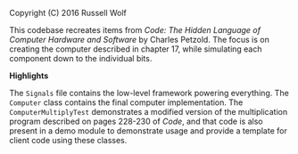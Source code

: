 Copyright (C) 2016 Russell Wolf

This codebase recreates items from _Code: The Hidden Language of Computer Hardware and Software_ by Charles Petzold. The
focus is on creating the computer described in chapter 17, while simulating each component down to the individual bits.

**Highlights**

The `Signals` file contains the low-level framework powering everything. The `Computer` class contains the final computer
implementation. The `ComputerMultiplyTest` demonstrates a modified version of the multiplication program described on
pages 228-230 of _Code_, and that code is also present in a demo module to demonstrate usage and provide a template for
client code using these classes.